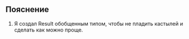 ## Пояснение
1. Я создал Result обобщенным типом, чтобы не пладить кастылей и сделать как можно проще.
